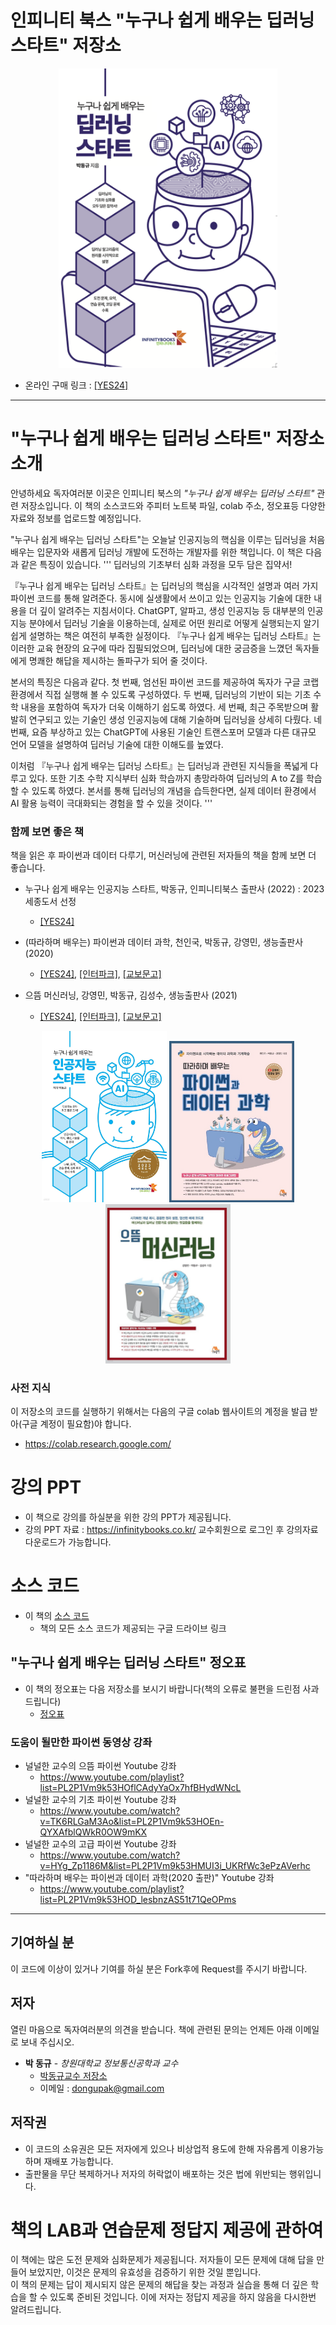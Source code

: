# 인피니티 북스 "누구나 쉽게 배우는 딥러닝 스타트" 저장소
<p align="center">
  <img src="./DLstart_book_cover.png" width=350px>
</p>

* 온라인 구매 링크 : [[YES24]](https://www.yes24.com/Product/Goods/124152667)

***
# "누구나 쉽게 배우는 딥러닝 스타트" 저장소 소개

안녕하세요 독자여러분 이곳은 인피니티 북스의 *"누구나 쉽게 배우는 딥러닝 스타트"* 관련 저장소입니다.
이 책의 소스코드와 주피터 노트북 파일, colab 주소, 정오표등 다양한 자료와 정보를 업로드할 예정입니다.

"누구나 쉽게 배우는 딥러닝 스타트"는 오늘날 인공지능의 핵심을 이루는 딥러닝을 처음 배우는 입문자와 새롭게 딥러닝 개발에 도전하는 개발자를 위한 책입니다.
이 책은 다음과 같은 특징이 있습니다.
'''
딥러닝의 기초부터 심화 과정을 모두 담은 집약서!

『누구나 쉽게 배우는 딥러닝 스타트』는 딥러닝의 핵심을 시각적인 설명과 여러 가지 파이썬 코드를 통해 알려준다. 동시에 실생활에서 쓰이고 있는 인공지능 기술에 대한 내용을 더 깊이 알려주는 지침서이다. ChatGPT, 알파고, 생성 인공지능 등 대부분의 인공지능 분야에서 딥러닝 기술을 이용하는데, 실제로 어떤 원리로 어떻게 실행되는지 알기 쉽게 설명하는 책은 여전히 부족한 실정이다. 『누구나 쉽게 배우는 딥러닝 스타트』는 이러한 교육 현장의 요구에 따라 집필되었으며, 딥러닝에 대한 궁금증을 느꼈던 독자들에게 명쾌한 해답을 제시하는 돌파구가 되어 줄 것이다.

본서의 특징은 다음과 같다. 첫 번째, 엄선된 파이썬 코드를 제공하여 독자가 구글 코랩 환경에서 직접 실행해 볼 수 있도록 구성하였다. 두 번째, 딥러닝의 기반이 되는 기초 수학 내용을 포함하여 독자가 더욱 이해하기 쉽도록 하였다. 세 번째, 최근 주목받으며 활발히 연구되고 있는 기술인 생성 인공지능에 대해 기술하며 딥러닝을 상세히 다뤘다. 네 번째, 요즘 부상하고 있는 ChatGPT에 사용된 기술인 트랜스포머 모델과 다른 대규모 언어 모델을 설명하여 딥러닝 기술에 대한 이해도를 높였다.

이처럼 『누구나 쉽게 배우는 딥러닝 스타트』는 딥러닝과 관련된 지식들을 폭넓게 다루고 있다. 또한 기초 수학 지식부터 심화 학습까지 총망라하여 딥러닝의 A to Z를 학습할 수 있도록 하였다. 본서를 통해 딥러닝의 개념을 습득한다면, 실제 데이터 환경에서 AI 활용 능력이 극대화되는 경험을 할 수 있을 것이다.
'''

### 함께 보면 좋은 책
책을 읽은 후 파이썬과 데이터 다루기, 머신러닝에 관련된 저자들의 책을 함께 보면 더 좋습니다. 

* 누구나 쉽게 배우는 인공지능 스타트, 박동규, 인피니티북스 출판사 (2022) : 2023 세종도서 선정
  * [[YES24]](http://www.yes24.com/Product/Goods/110820505)

* (따라하며 배우는) 파이썬과 데이터 과학, 천인국, 박동규, 강영민, 생능출판사 (2020)
  * [[YES24]](http://www.yes24.com/Product/Goods/96555988), [[인터파크]](http://book.interpark.com/product/BookDisplay.do?_method=detail&sc.shopNo=0000400000&sc.prdNo=345271510&sc.saNo=003002001&bid1=search&bid2=product&bid3=title&bid4=001), [[교보문고]](http://www.kyobobook.co.kr/product/detailViewKor.laf?ejkGb=KOR&mallGb=KOR&barcode=9788970504773&orderClick=LEa&Kc=) 
* 으뜸 머신러닝, 강영민, 박동규, 김성수, 생능출판사 (2021)
  * [[YES24]](http://www.yes24.com/Product/Goods/102577953), [[인터파크]](http://book.interpark.com/product/BookDisplay.do?_method=detail&sc.shopNo=0000400000&sc.prdNo=352099030&sc.saNo=003002001&bid1=search&bid2=product&bid3=title&bid4=001), [[교보문고]](http://www.kyobobook.co.kr/product/detailViewKor.laf?ejkGb=KOR&mallGb=KOR&barcode=9788970504919&orderClick=LEa&Kc=)
<p align="center">
  <img src="./AIstart_book_cover.jpeg" width=200px>
  <img src="https://github.com/dongupak/Prime-Python/blob/master/github-image/Py_Data_Sci_book.jpeg" width=200px>
  <img src="https://github.com/dongupak/Prime-Python/blob/master/github-image/Prime_ML.jpg" width=200px>
</p>

### 사전 지식

이 저장소의 코드를 실행하기 위해서는 다음의 구글 colab 웹사이트의 계정을 발급 받아(구글 계정이 필요함)야 합니다.
   * https://colab.research.google.com/

# 강의 PPT
* 이 책으로 강의를 하실분을 위한 강의 PPT가 제공됩니다.
* 강의 PPT 자료 : https://infinitybooks.co.kr/ 교수회원으로 로그인 후 강의자료 다운로드가 가능합니다.

# 소스 코드
* 이 책의 [소스 코드](./src_code.md)
   * 책의 모든 소스 코드가 제공되는 구글 드라이브 링크

## "누구나 쉽게 배우는 딥러닝 스타트" 정오표
* 이 책의 정오표는 다음 저장소를 보시기 바랍니다(책의 오류로 불편을 드린점 사과드립니다)
  * [정오표](./errata/README.md)

### 도움이 될만한 파이썬 동영상 강좌
* 널널한 교수의 으뜸 파이썬 Youtube 강좌
  * https://www.youtube.com/playlist?list=PL2P1Vm9k53HOflCAdyYaOx7hfBHydWNcL
* 널널한 교수의 기초 파이썬 Youtube 강좌
  * https://www.youtube.com/watch?v=TK6RLGaM3Ao&list=PL2P1Vm9k53HOEn-QYXAfblQWkR0OW9mKX
* 널널한 교수의 고급 파이썬 Youtube 강좌
  * https://www.youtube.com/watch?v=HYg_Zp1186M&list=PL2P1Vm9k53HMUI3i_UKRfWc3ePzAVerhc
* "따라하며 배우는 파이썬과 데이터 과학(2020 출판)" Youtube 강좌
  * https://www.youtube.com/playlist?list=PL2P1Vm9k53HOD_lesbnzAS51t71QeOPms

***
## 기여하실 분

이 코드에 이상이 있거나 기여를 하실 분은 Fork후에 Request를 주시기 바랍니다.

## 저자
열린 마음으로 독자여러분의 의견을 받습니다. 책에 관련된 문의는 언제든 아래 이메일로 보내 주십시오.
* **박 동규** - *창원대학교 정보통신공학과 교수* 
  * [박동규교수 저장소](https://github.com/dongupak)
  * 이메일 : dongupak@gmail.com

## 저작권
* 이 코드의 소유권은 모든 저자에게 있으나 비상업적 용도에 한해 자유롭게 이용가능하며 재배포 가능합니다.
* 출판물을 무단 복제하거나 저자의 허락없이 배포하는 것은 법에 위반되는 행위입니다.

# 책의 LAB과 연습문제 정답지 제공에 관하여
이 책에는 많은 도전 문제와 심화문제가 제공됩니다. 저자들이 모든 문제에 대해 답을 만들어 보았지만, 이것은 문제의 유효성을 검증하기 위한 것일 뿐입니다.  
이 책의 문제는 답이 제시되지 않은 문제의 해답을 찾는 과정과 실습을 통해 더 깊은 학습을 할 수 있도록 준비된 것입니다.
이에 저자는 정답지 제공을 하지 않음을 다시한번 알려드립니다.

